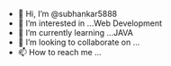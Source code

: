 - 👋 Hi, I’m @subhankar5888
- 👀 I’m interested in ...Web Development 
- 🌱 I’m currently learning ...JAVA
- 💞️ I’m looking to collaborate on ...
- 📫 How to reach me ...

<!---
subhankar5888/subhankar5888 is a ✨ special ✨ repository because its `README.md` (this file) appears on your GitHub profile.
You can click the Preview link to take a look at your changes.
--->
